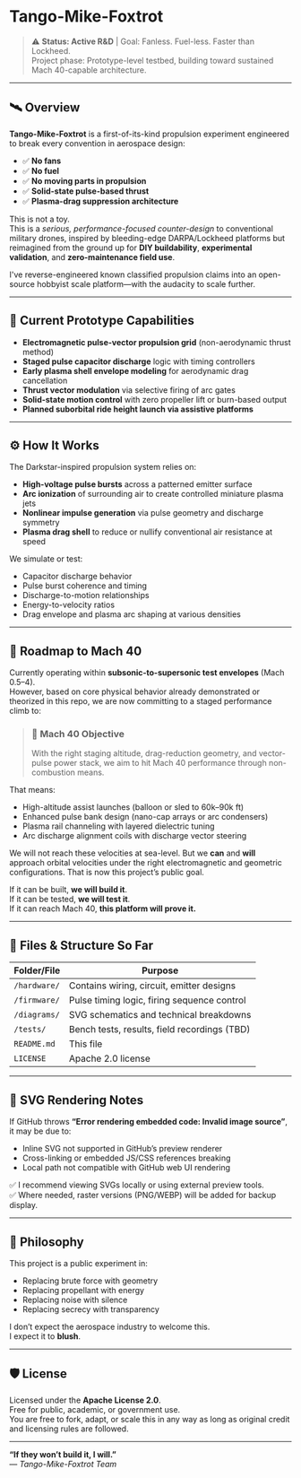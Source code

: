 # Tango-Mike-Foxtrot

> ⚠️ **Status: Active R&D** | Goal: Fanless. Fuel-less. Faster than Lockheed.  
> Project phase: Prototype-level testbed, building toward sustained Mach 40-capable architecture.

---

## 🛰️ Overview

**Tango-Mike-Foxtrot** is a first-of-its-kind propulsion experiment engineered to break every convention in aerospace design:
- ✅ **No fans**
- ✅ **No fuel**
- ✅ **No moving parts in propulsion**
- ✅ **Solid-state pulse-based thrust**
- ✅ **Plasma-drag suppression architecture**

This is not a toy.  
This is a *serious, performance-focused counter-design* to conventional military drones, inspired by bleeding-edge DARPA/Lockheed platforms but reimagined from the ground up for **DIY buildability**, **experimental validation**, and **zero-maintenance field use**.

I've reverse-engineered known classified propulsion claims into an open-source hobbyist scale platform—with the audacity to scale further.

---

## 🚀 Current Prototype Capabilities

- **Electromagnetic pulse-vector propulsion grid** (non-aerodynamic thrust method)
- **Staged pulse capacitor discharge** logic with timing controllers
- **Early plasma shell envelope modeling** for aerodynamic drag cancellation
- **Thrust vector modulation** via selective firing of arc gates
- **Solid-state motion control** with zero propeller lift or burn-based output
- **Planned suborbital ride height launch via assistive platforms**

---

## ⚙️ How It Works

The Darkstar-inspired propulsion system relies on:
- **High-voltage pulse bursts** across a patterned emitter surface
- **Arc ionization** of surrounding air to create controlled miniature plasma jets
- **Nonlinear impulse generation** via pulse geometry and discharge symmetry
- **Plasma drag shell** to reduce or nullify conventional air resistance at speed

We simulate or test:
- Capacitor discharge behavior
- Pulse burst coherence and timing
- Discharge-to-motion relationships
- Energy-to-velocity ratios
- Drag envelope and plasma arc shaping at various densities

---

## 🎯 Roadmap to Mach 40

Currently operating within **subsonic-to-supersonic test envelopes** (Mach 0.5–4).  
However, based on core physical behavior already demonstrated or theorized in this repo, we are now committing to a staged performance climb to:

> ### 🧠 **Mach 40 Objective**  
> With the right staging altitude, drag-reduction geometry, and vector-pulse power stack, we aim to hit Mach 40 performance through non-combustion means.  

That means:
- High-altitude assist launches (balloon or sled to 60k–90k ft)
- Enhanced pulse bank design (nano-cap arrays or arc condensers)
- Plasma rail channeling with layered dielectric tuning
- Arc discharge alignment coils with discharge vector steering

We will not reach these velocities at sea-level. But we **can** and **will** approach orbital velocities under the right electromagnetic and geometric configurations. That is now this project’s public goal.

If it can be built, **we will build it**.  
If it can be tested, **we will test it**.  
If it can reach Mach 40, **this platform will prove it.**

---

## 📐 Files & Structure So Far

| Folder/File                        | Purpose |
|-----------------------------------|---------|
| `/hardware/`                      | Contains wiring, circuit, emitter designs |
| `/firmware/`                      | Pulse timing logic, firing sequence control |
| `/diagrams/`                      | SVG schematics and technical breakdowns |
| `/tests/`                         | Bench tests, results, field recordings (TBD) |
| `README.md`                       | This file |
| `LICENSE`                         | Apache 2.0 license |

---

## 🧩 SVG Rendering Notes

If GitHub throws **“Error rendering embedded code: Invalid image source”**, it may be due to:
- Inline SVG not supported in GitHub’s preview renderer
- Cross-linking or embedded JS/CSS references breaking
- Local path not compatible with GitHub web UI rendering

✅ I recommend viewing SVGs locally or using external preview tools.  
✅ Where needed, raster versions (PNG/WEBP) will be added for backup display.

---

## 🧠 Philosophy

This project is a public experiment in:
- Replacing brute force with geometry
- Replacing propellant with energy
- Replacing noise with silence
- Replacing secrecy with transparency

I don’t expect the aerospace industry to welcome this.  
I expect it to **blush**.

---

## 🛡️ License

Licensed under the **Apache License 2.0**.  
Free for public, academic, or government use.  
You are free to fork, adapt, or scale this in any way as long as original credit and licensing rules are followed.

---

**“If they won’t build it, I will.”**  
— _Tango-Mike-Foxtrot Team_

